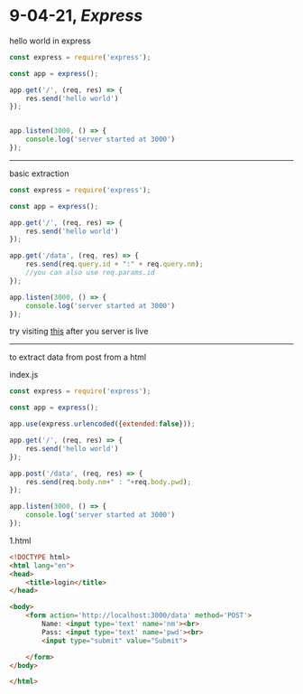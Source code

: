 # 9-04-21, *Express*

hello world in express

```js
const express = require('express');

const app = express();

app.get('/', (req, res) => {
    res.send('hello world')
});


app.listen(3000, () => {
    console.log('server started at 3000')
});
```
---
basic extraction
```js
const express = require('express');

const app = express();

app.get('/', (req, res) => {
    res.send('hello world')
});

app.get('/data', (req, res) => {
    res.send(req.query.id + ":" + req.query.nm);
    //you can also use req.params.id 
});

app.listen(3000, () => {
    console.log('server started at 3000')
});
```
try visiting [this](http://localhost:3000/data?id=101&nm=bruh) after you server is live

---
to extract data from post from a html

index.js
```js
const express = require('express');

const app = express();

app.use(express.urlencoded({extended:false}));

app.get('/', (req, res) => {
    res.send('hello world')
});

app.post('/data', (req, res) => {
    res.send(req.body.nm+" : "+req.body.pwd); 
});

app.listen(3000, () => {
    console.log('server started at 3000')
});
```
1.html
```html
<!DOCTYPE html>
<html lang="en">
<head>
    <title>login</title>
</head>

<body>
    <form action='http://localhost:3000/data' method='POST'>
        Name: <input type='text' name='nm'><br>
        Pass: <input type='text' name='pwd'><br>
        <input type="submit" value="Submit">

    </form>
</body>

</html>
```